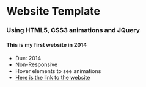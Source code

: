 # Website Template

### Using HTML5, CSS3 animations and JQuery

#### This is my first website in 2014

* Due: 2014
* Non-Responsive
* Hover elements to see animations
* [Here is the link to the website](https://fatimasr68.github.io/JQuery-Website/)

